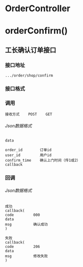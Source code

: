 # OrderController #
# orderConfirm()
## 工长确认订单接口

### 接口地址

```
.../order/shop/confirm
```

### 接口格式
### 调用

```
接收方式    POST    GET
```
###### Json数据格式
```
data

order_id        订单id
user_id         用户id
confirm_time    确认上门时间（传1或2）
callback                
```

### 回调
###### Json数据格式

```
成功
callback(
code         000    
data         
msg          确认成功
)
```

```
失败
callback(
code         206    
data         
msg          修改失败
)
```
